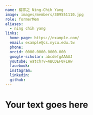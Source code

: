 ```yaml
---
name: 楊寧之 Ning-Chih Yang 
image: images/members/309551110.jpg 
role: formerMem
aliases:
  - ning chih yang
links:
  home-page: https://example.com/
  email: example@cs.nycu.edu.tw
  phone: 
  orcid: 0000-0000-0000-000
  google-scholar: abcdefgAAAAJ
  youtube: watch?v=ABCDEF0FLWw
  facebook:
  instagram:
  linkedin:
  github:
---
```

# Your text goes here
